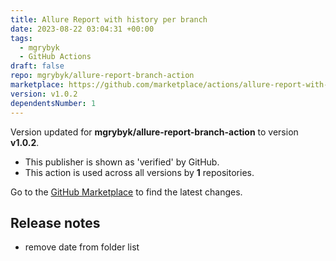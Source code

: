 ```yaml
---
title: Allure Report with history per branch
date: 2023-08-22 03:04:31 +00:00
tags:
  - mgrybyk
  - GitHub Actions
draft: false
repo: mgrybyk/allure-report-branch-action
marketplace: https://github.com/marketplace/actions/allure-report-with-history-per-branch
version: v1.0.2
dependentsNumber: 1
---
```



Version updated for **mgrybyk/allure-report-branch-action** to version **v1.0.2**.
- This publisher is shown as 'verified' by GitHub.
- This action is used across all versions by **1** repositories.

Go to the [GitHub Marketplace](https://github.com/marketplace/actions/allure-report-with-history-per-branch) to find the latest changes.

## Release notes

- remove date from folder list
